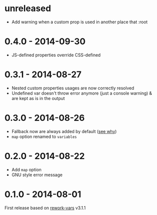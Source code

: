 # unreleased

- Add warning when a custom prop is used in another place that :root

# 0.4.0 - 2014-09-30

- JS-defined properties override CSS-defined

# 0.3.1 - 2014-08-27

- Nested custom properties usages are now correctly resolved
- Undefined var doesn't throw error anymore (just a console warning) & are kept as is in the output

# 0.3.0 - 2014-08-26

- Fallback now are always added by default ([see why](http://www.w3.org/TR/css-variables/#invalid-variables))
- `map` option renamed to `variables`

# 0.2.0 - 2014-08-22

- Add `map` option
- GNU style error message

# 0.1.0 - 2014-08-01

First release based on [rework-vars](https://github.com/reworkcss/rework-vars) v3.1.1
